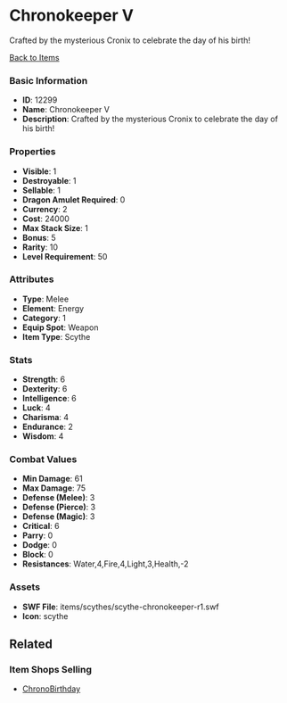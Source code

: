 # Chronokeeper V

Crafted by the mysterious Cronix to celebrate the day of his birth!

[Back to Items](../items.md)

### Basic Information

- **ID**: 12299
- **Name**: Chronokeeper V
- **Description**: Crafted by the mysterious Cronix to celebrate the day of his birth!

### Properties

- **Visible**: 1
- **Destroyable**: 1
- **Sellable**: 1
- **Dragon Amulet Required**: 0
- **Currency**: 2
- **Cost**: 24000
- **Max Stack Size**: 1
- **Bonus**: 5
- **Rarity**: 10
- **Level Requirement**: 50

### Attributes

- **Type**: Melee
- **Element**: Energy
- **Category**: 1
- **Equip Spot**: Weapon
- **Item Type**: Scythe

### Stats

- **Strength**: 6
- **Dexterity**: 6
- **Intelligence**: 6
- **Luck**: 4
- **Charisma**: 4
- **Endurance**: 2
- **Wisdom**: 4

### Combat Values

- **Min Damage**: 61
- **Max Damage**: 75
- **Defense (Melee)**: 3
- **Defense (Pierce)**: 3
- **Defense (Magic)**: 3
- **Critical**: 6
- **Parry**: 0
- **Dodge**: 0
- **Block**: 0
- **Resistances**: Water,4,Fire,4,Light,3,Health,-2

### Assets

- **SWF File**: items/scythes/scythe-chronokeeper-r1.swf
- **Icon**: scythe

## Related

### Item Shops Selling

- [ChronoBirthday](../item-shops/409-chronobirthday.md)

